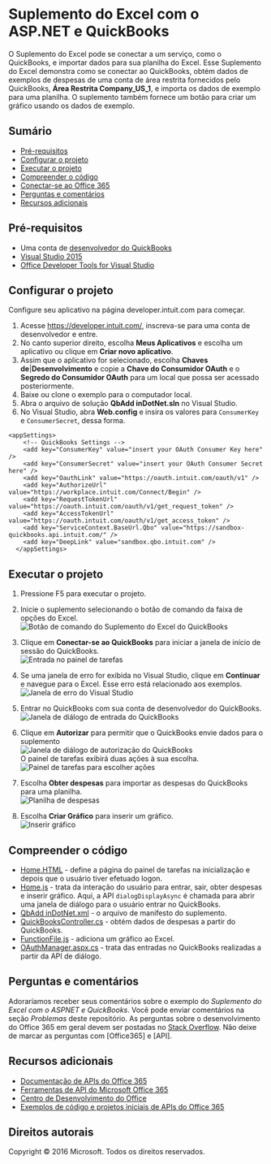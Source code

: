 # Suplemento do Excel com o ASP.NET e QuickBooks

O Suplemento do Excel pode se conectar a um serviço, como o QuickBooks, e importar dados para sua planilha do Excel. Esse Suplemento do Excel demonstra como se conectar ao QuickBooks, obtém dados de exemplos de despesas de uma conta de área restrita fornecidos pelo QuickBooks, **Área Restrita Company_US_1**, e importa os dados de exemplo para uma planilha. O suplemento também fornece um botão para criar um gráfico usando os dados de exemplo.

## Sumário

* [Pré-requisitos](#prerequisites)
* [Configurar o projeto](#configure-the-project)
* [Executar o projeto](#run-the-project)
* [Compreender o código](#understand-the-code)
* [Conectar-se ao Office 365](#connect-to-office-365)
* [Perguntas e comentários](#questions-and-comments)
* [Recursos adicionais](#additional-resources)

## Pré-requisitos

* Uma conta de [desenvolvedor do QuickBooks](https://developer.intuit.com/)
* [Visual Studio 2015](https://www.visualstudio.com/downloads/download-visual-studio-vs.aspx)
* [Office Developer Tools for Visual Studio](https://www.visualstudio.com/en-us/features/office-tools-vs.aspx)

## Configurar o projeto

Configure seu aplicativo na página developer.intuit.com para começar.

1. Acesse https://developer.intuit.com/, inscreva-se para uma conta de desenvolvedor e entre.
2. No canto superior direito, escolha **Meus Aplicativos** e escolha um aplicativo ou clique em **Criar novo aplicativo**. 
3. Assim que o aplicativo for selecionado, escolha **Chaves de**|**Desenvolvimento** e copie a **Chave do Consumidor OAuth** e o **Segredo do Consumidor OAuth** para um local que possa ser acessado posteriormente.
4. Baixe ou clone o exemplo para o computador local.
5. Abra o arquivo de solução **QbAdd inDotNet.sln** no Visual Studio.
6. No Visual Studio, abra **Web.config** e insira os valores para `ConsumerKey` e `ConsumerSecret`, dessa forma.

```
<appSettings>
    <!-- QuickBooks Settings -->
    <add key="ConsumerKey" value="insert your OAuth Consumer Key here" />
    <add key="ConsumerSecret" value="insert your OAuth Consumer Secret here" />
    <add key="OauthLink" value="https://oauth.intuit.com/oauth/v1" />
    <add key="AuthorizeUrl" value="https://workplace.intuit.com/Connect/Begin" />
    <add key="RequestTokenUrl" value="https://oauth.intuit.com/oauth/v1/get_request_token" />
    <add key="AccessTokenUrl" value="https://oauth.intuit.com/oauth/v1/get_access_token" />
    <add key="ServiceContext.BaseUrl.Qbo" value="https://sandbox-quickbooks.api.intuit.com/" />
    <add key="DeepLink" value="sandbox.qbo.intuit.com" />
  </appSettings>
```

## Executar o projeto

1. Pressione F5 para executar o projeto.

2. Inicie o suplemento selecionando o botão de comando da faixa de opções do Excel.<br><img src="../readme-images/readme_command_image.PNG" alt="Botão de comando do Suplemento do Excel do QuickBooks"></img>  

3. Clique em **Conectar-se ao QuickBooks** para iniciar a janela de início de sessão do QuickBooks.<br><img src="../readme-images/readme_image_taskpane.PNG" alt="Entrada no painel de tarefas"></img>

4. Se uma janela de erro for exibida no Visual Studio, clique em **Continuar** e navegue para o Excel. Esse erro está relacionado aos exemplos.<br><img src="../readme-images/readme_image_error.PNG" alt="Janela de erro do Visual Studio"></img>

5. Entrar no QuickBooks com sua conta de desenvolvedor do QuickBooks.<br><img src="../readme-images/readme_image_signin.PNG" alt="Janela de diálogo de entrada do QuickBooks"></img>

6. Clique em **Autorizar** para permitir que o QuickBooks envie dados para o suplemento<br><img src="../readme-images/readme_image_authorize.PNG" alt="Janela de diálogo de autorização do QuickBooks"></img> <br> O painel de tarefas exibirá duas ações à sua escolha. <br><img src="../readme-images/readme_image_action.PNG" alt="Painel de tarefas para escolher ações"></img>

8. Escolha **Obter despesas** para importar as despesas do QuickBooks para uma planilha. <br><img src="../readme-images/readme_image_expenses.PNG" alt="Planilha de despesas"></img>

9. Escolha **Criar Gráfico** para inserir um gráfico. <br><img src="../readme-images/readme_image_chart.PNG" alt="Inserir gráfico"></img>

## Compreender o código

* [Home.HTML](QbAdd-inDotNetWeb/home.html) - define a página do painel de tarefas na inicialização e depois que o usuário tiver efetuado logon.
* [Home.js](QbAdd-inDotNetWeb/home.js) - trata da interação do usuário para entrar, sair, obter despesas e inserir gráfico. Aqui, a API `dialogDisplayAsync` é chamada para abrir uma janela de diálogo para o usuário entrar no QuickBooks.
* [QbAdd inDotNet.xml](QbAdd-inDotNet/QbAdd-inDotNetManifest/QbAdd-inDotNet.xml) - o arquivo de manifesto do suplemento. 
* [QuickBooksController.cs](QbAdd-inDotNetWeb/Controllers/QuickBooksController.cs) - obtém dados de despesas a partir do QuickBooks.
* [FunctionFile.js](QbAdd-inDotNetWeb/Functions/FunctionFile.js) - adiciona um gráfico ao Excel.
* [OAuthManager.aspx.cs](QbAdd-inDotNetWeb/OAuthManager.aspx.cs) - trata das entradas no QuickBooks realizadas a partir da API de diálogo.

## Perguntas e comentários

Adoraríamos receber seus comentários sobre o exemplo do *Suplemento do Excel com o ASPNET e QuickBooks*. Você pode enviar comentários na seção *Problemas* deste repositório. As perguntas sobre o desenvolvimento do Office 365 em geral devem ser postadas no [Stack Overflow](http://stackoverflow.com/questions/tagged/Office365+API). Não deixe de marcar as perguntas com [Office365] e [API].

## Recursos adicionais

* [Documentação de APIs do Office 365](http://msdn.microsoft.com/office/office365/howto/platform-development-overview)
* [Ferramentas de API do Microsoft Office 365](https://visualstudiogallery.msdn.microsoft.com/a15b85e6-69a7-4fdf-adda-a38066bb5155)
* [Centro de Desenvolvimento do Office](http://dev.office.com/)
* [Exemplos de código e projetos iniciais de APIs do Office 365](http://msdn.microsoft.com/en-us/office/office365/howto/starter-projects-and-code-samples)

## Direitos autorais
Copyright © 2016 Microsoft. Todos os direitos reservados.

